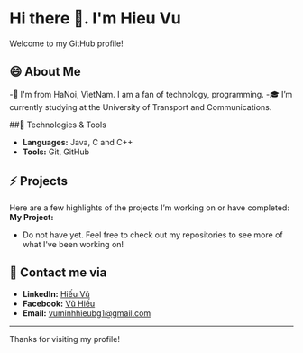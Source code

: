 # Hi there 👋.  I'm Hieu Vu

Welcome to my GitHub profile!

## 😄 About Me
-🌱 I'm from HaNoi, VietNam. I am a fan of technology, programming.
-🎓 I’m currently studying at the University of Transport and Communications.

##🔧 Technologies & Tools
- **Languages:** Java, C and C++
- **Tools:** Git, GitHub

## ⚡ Projects
Here are a few highlights of the projects I’m working on or have completed:
**My Project:**
- Do not have yet.
Feel free to check out my repositories to see more of what I've been working on!

## 💬 Contact me via
- **LinkedIn:** [Hiếu Vũ](https://www.linkedin.com/in/hi%E1%BA%BFu-v%C5%A9-824b64351/)
- **Facebook:** [Vũ Hiếu](https://www.facebook.com/vuhieu2912)
- **Email:** [vuminhhieubg1@gmail.com](mailto:vuminhhieubg1@gmail.com)

------
Thanks for visiting my profile!
